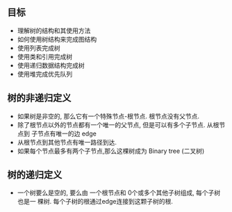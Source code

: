 ## 目标

- 理解树的结构和其使用方法
- 如何使用树结构来完成图结构
- 使用列表完成树
- 使用类和引用完成树
- 使用递归数据结构完成树
- 使用堆完成优先队列

## 树的非递归定义
- 如果树是非空的, 那么它有一个特殊节点-根节点. 根节点没有父节点.
- 除了根节点以外的节点都有一个唯一的父节点, 但是可以有多个子节点. 从根节点到
子节点有唯一的边 edge
- 从根节点到其他节点有唯一路径到达.
- 如果每个节点最多有两个子节点,那么这棵树成为 Binary tree (二叉树)

## 树的递归定义
- 一个树要么是空的, 要么由 一个根节点和 0个或多个其他子树组成, 每个子树也是一
棵树. 每个子树的根通过edge连接到这颗子树的根.